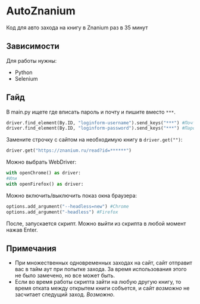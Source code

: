 # AutoZnanium
Код для авто захода на книгу в Znanium раз в 35 минут
## Зависимости
Для работы нужны:
- Python
- Selenium
## Гайд
В main.py ищете где вписать пароль и почту и пишите вместо `***`.
```python
driver.find_element(By.ID, "loginform-username").send_keys("***") #Почта
driver.find_element(By.ID, "loginform-password").send_keys("***") #Пароль
```
Замените строчку с сайтом на необходимую книгу в `driver.get("")`:
```python
driver.get("https://znanium.ru/read?id=******")
```
Можно выбрать WebDriver:
```python
with openChrome() as driver:
#Или
with openFirefox() as driver:
```
Можно включить/выключить показ окна браузера:
```python
options.add_argument("--headless=new") #Chrome
options.add_argument("-headless") #Firefox
```
После, запускается скрипт. Можно выйти из скрипта в любой момент нажав Enter.
## Примечания
- При множественных одновременных заходах на сайт, сайт отправит вас в тайм аут при попытке захода. За время использования этого не было замечено, но все может быть.
- Если во время работы скрипта зайти на любую другую книгу, то время отката между открытем книги собъется, и сайт *возможно* не засчитает следущий заход. *Возможно*.
